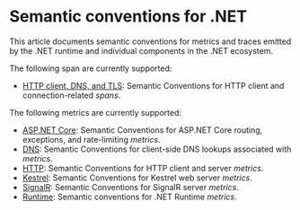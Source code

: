 <!--- Hugo front matter used to generate the website version of this page:
linkTitle: .NET
--->

# Semantic conventions for .NET

This article documents semantic conventions for metrics and traces emitted by the .NET runtime and individual components in the .NET ecosystem.

The following span are currently supported:

- [HTTP client, DNS, and TLS](dotnet-network-traces.md): Semantic Conventions for HTTP client and connection-related *spans*.

The following metrics are currently supported:

* [ASP.NET Core](dotnet-aspnetcore-metrics.md): Semantic Conventions for ASP.NET Core routing, exceptions, and rate-limiting *metrics*.
* [DNS](dotnet-dns-metrics.md): Semantic Conventions for client-side DNS lookups associated with *metrics*.
* [HTTP](dotnet-http-metrics.md): Semantic Conventions for HTTP client and server *metrics*.
* [Kestrel](dotnet-kestrel-metrics.md): Semantic Conventions for Kestrel web server *metrics*.
* [SignalR](dotnet-signalr-metrics.md): Semantic Conventions for SignalR server *metrics*.
* [Runtime](/docs/runtime/dotnet-metrics.md): Semantic conventions for .NET Runtime *metrics*.
